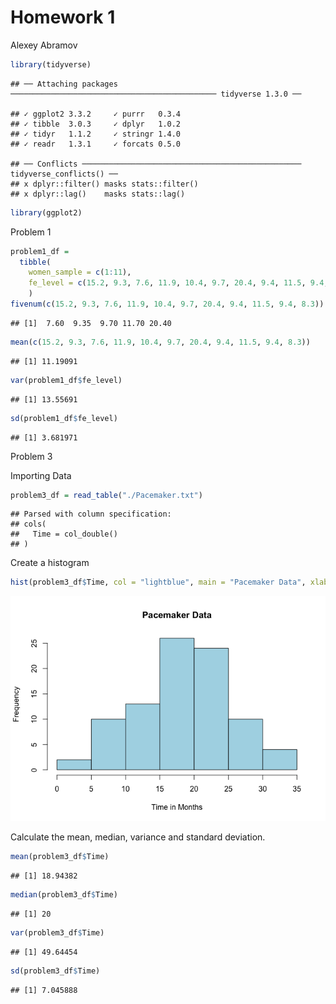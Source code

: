 Homework 1
================
Alexey Abramov

``` r
library(tidyverse)
```

    ## ── Attaching packages ────────────────────────────────────────────── tidyverse 1.3.0 ──

    ## ✓ ggplot2 3.3.2     ✓ purrr   0.3.4
    ## ✓ tibble  3.0.3     ✓ dplyr   1.0.2
    ## ✓ tidyr   1.1.2     ✓ stringr 1.4.0
    ## ✓ readr   1.3.1     ✓ forcats 0.5.0

    ## ── Conflicts ───────────────────────────────────────────────── tidyverse_conflicts() ──
    ## x dplyr::filter() masks stats::filter()
    ## x dplyr::lag()    masks stats::lag()

``` r
library(ggplot2)
```

Problem 1

``` r
problem1_df = 
  tibble(
    women_sample = c(1:11),
    fe_level = c(15.2, 9.3, 7.6, 11.9, 10.4, 9.7, 20.4, 9.4, 11.5, 9.4, 8.3)
    )
fivenum(c(15.2, 9.3, 7.6, 11.9, 10.4, 9.7, 20.4, 9.4, 11.5, 9.4, 8.3))
```

    ## [1]  7.60  9.35  9.70 11.70 20.40

``` r
mean(c(15.2, 9.3, 7.6, 11.9, 10.4, 9.7, 20.4, 9.4, 11.5, 9.4, 8.3))
```

    ## [1] 11.19091

``` r
var(problem1_df$fe_level)
```

    ## [1] 13.55691

``` r
sd(problem1_df$fe_level)
```

    ## [1] 3.681971

Problem 3

Importing Data

``` r
problem3_df = read_table("./Pacemaker.txt")
```

    ## Parsed with column specification:
    ## cols(
    ##   Time = col_double()
    ## )

Create a histogram

``` r
hist(problem3_df$Time, col = "lightblue", main = "Pacemaker Data", xlab = "Time in Months")
```

![](template_files/figure-gfm/unnamed-chunk-4-1.png)<!-- -->

Calculate the mean, median, variance and standard deviation.

``` r
mean(problem3_df$Time)
```

    ## [1] 18.94382

``` r
median(problem3_df$Time)
```

    ## [1] 20

``` r
var(problem3_df$Time)
```

    ## [1] 49.64454

``` r
sd(problem3_df$Time)
```

    ## [1] 7.045888
